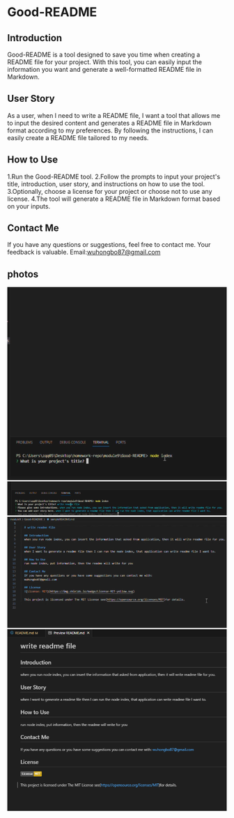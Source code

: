 # Good-README

## Introduction
Good-README is a tool designed to save you time when creating a README file for your project. With this tool, you can easily input the information you want and generate a well-formatted README file in Markdown.

## User Story
As a user, when I need to write a README file, I want a tool that allows me to input the desired content and generates a README file in Markdown format according to my preferences. By following the instructions, I can easily create a README file tailored to my needs.

## How to Use
1.Run the Good-README tool.
2.Follow the prompts to input your project's title, introduction, user story, and instructions on how to use the tool.
3.Optionally, choose a license for your project or choose not to use any license.
4.The tool will generate a README file in Markdown format based on your inputs.

## Contact Me
If you have any questions or suggestions, feel free to contact me. Your feedback is valuable.
Email:wuhongbo87@gmail.com

## photos

  ![Alt text](<2023-12-15 220839.png>)![Alt text](<2023-12-15 220910.png>)![Alt text](<2023-12-15 220927.png>)![Alt text](<2023-12-15 220724.png>)